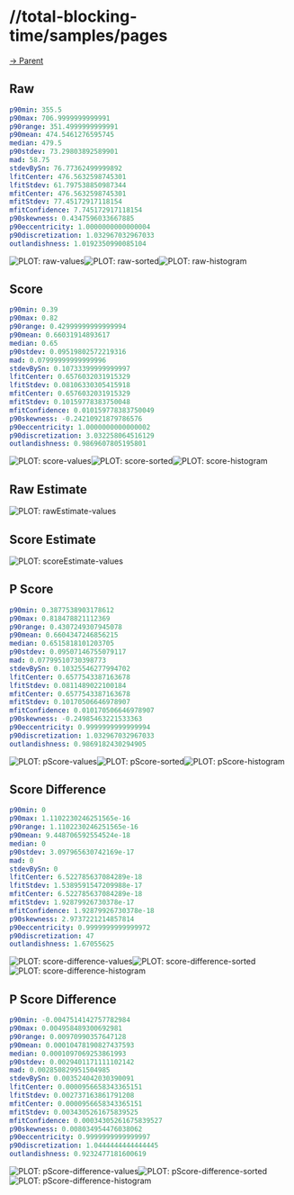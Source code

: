 
# //total-blocking-time/samples/pages

[→ Parent](../..)


## Raw


```yaml
p90min: 355.5
p90max: 706.9999999999991
p90range: 351.4999999999991
p90mean: 474.5461276595745
median: 479.5
p90stdev: 73.29803892589901
mad: 58.75
stdevBySn: 76.77362499999892
lfitCenter: 476.5632598745301
lfitStdev: 61.797538850987344
mfitCenter: 476.5632598745301
mfitStdev: 77.45172917118154
mfitConfidence: 7.745172917118154
p90skewness: 0.4347596033667885
p90eccentricity: 1.0000000000000004
p90discretization: 1.032967032967033
outlandishness: 1.0192350990085104

```

![PLOT: raw-values](./raw/values.svg)![PLOT: raw-sorted](./raw/sorted.svg)![PLOT: raw-histogram](./raw/histogram.svg)
## Score


```yaml
p90min: 0.39
p90max: 0.82
p90range: 0.42999999999999994
p90mean: 0.66031914893617
median: 0.65
p90stdev: 0.09519802572219316
mad: 0.07999999999999996
stdevBySn: 0.10733399999999997
lfitCenter: 0.6576032031915329
lfitStdev: 0.08106330305415918
mfitCenter: 0.6576032031915329
mfitStdev: 0.10159778383750048
mfitConfidence: 0.010159778383750049
p90skewness: -0.24210921879786576
p90eccentricity: 1.0000000000000002
p90discretization: 3.032258064516129
outlandishness: 0.9869607805195801

```

![PLOT: score-values](./score/values.svg)![PLOT: score-sorted](./score/sorted.svg)![PLOT: score-histogram](./score/histogram.svg)
## Raw Estimate

![PLOT: rawEstimate-values](./rawEstimate/values.svg)
## Score Estimate

![PLOT: scoreEstimate-values](./scoreEstimate/values.svg)
## P Score


```yaml
p90min: 0.3877538903178612
p90max: 0.818478821112369
p90range: 0.4307249307945078
p90mean: 0.6604347246856215
median: 0.6515818101203705
p90stdev: 0.09507146755079117
mad: 0.07799510730398773
stdevBySn: 0.10325546277994702
lfitCenter: 0.6577543387163678
lfitStdev: 0.0811489022100184
mfitCenter: 0.6577543387163678
mfitStdev: 0.10170506646978907
mfitConfidence: 0.010170506646978907
p90skewness: -0.24985463221533363
p90eccentricity: 0.9999999999999994
p90discretization: 1.032967032967033
outlandishness: 0.9869182430294905

```

![PLOT: pScore-values](./pScore/values.svg)![PLOT: pScore-sorted](./pScore/sorted.svg)![PLOT: pScore-histogram](./pScore/histogram.svg)
## Score Difference


```yaml
p90min: 0
p90max: 1.1102230246251565e-16
p90range: 1.1102230246251565e-16
p90mean: 9.448706592554524e-18
median: 0
p90stdev: 3.097965630742169e-17
mad: 0
stdevBySn: 0
lfitCenter: 6.522785637084289e-18
lfitStdev: 1.5389591547209988e-17
mfitCenter: 6.522785637084289e-18
mfitStdev: 1.92879926730378e-17
mfitConfidence: 1.92879926730378e-18
p90skewness: 2.9737221214857814
p90eccentricity: 0.9999999999999972
p90discretization: 47
outlandishness: 1.67055625

```

![PLOT: score-difference-values](./score-difference/values.svg)![PLOT: score-difference-sorted](./score-difference/sorted.svg)![PLOT: score-difference-histogram](./score-difference/histogram.svg)
## P Score Difference


```yaml
p90min: -0.0047514142757782984
p90max: 0.004958489300692981
p90range: 0.00970990357647128
p90mean: 0.00010478190827437593
median: 0.0001097069253861993
p90stdev: 0.0029401171111102142
mad: 0.002850829951504985
stdevBySn: 0.003524042030390091
lfitCenter: 0.0000956658343365151
lfitStdev: 0.002737163861791208
mfitCenter: 0.0000956658343365151
mfitStdev: 0.0034305261675839525
mfitConfidence: 0.00034305261675839527
p90skewness: 0.008034954476038062
p90eccentricity: 0.9999999999999997
p90discretization: 1.0444444444444445
outlandishness: 0.9232477181600619

```

![PLOT: pScore-difference-values](./pScore-difference/values.svg)![PLOT: pScore-difference-sorted](./pScore-difference/sorted.svg)![PLOT: pScore-difference-histogram](./pScore-difference/histogram.svg)